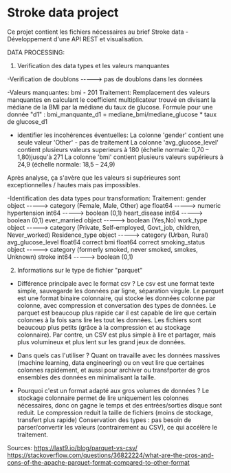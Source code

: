 Stroke data project
===================

Ce projet contient les fichiers nécessaires au brief Stroke data - Développement d'une API REST et visualisation.


DATA PROCESSING:

1. Verification des data types et les valeurs manquantes

-Verification de doublons -----> pas de doublons dans les données

-Valeurs manquantes: bmi - 201
Traitement: Remplacement des valeurs manquantes en calculant le coefficient multiplicateur trouvé en divisant la médiane de la BMI par la médiane du taux de glucose. 
Formule pour une donnée "d1" : bmi_manquante_d1 = mediane_bmi/mediane_glucose * taux de glucose_d1

- identifier les incohérences éventuelles: 
La colonne 'gender' contient une seule valeur 'Other' - pas de traitement
La colonne 'avg_glucose_level' contient plusieurs valeurs superieurs à 180 (échelle normale: 0,70 – 1,80)jusqu'à 271
La colonne 'bmi' contient plusieurs valeurs supérieurs à 24,9 (échelle normale: 18,5 – 24,9)

Après analyse, ça s'avère que les valeurs si supérieures sont exceptionnelles / hautes mais pas impossibles.

-Identification des data types pour transformation:
Traitement:
gender                object  ----->  category (Female, Male, Other)
age                  float64  ----->  numeric
hypertension           int64  ----->  boolean (0,1)
heart_disease          int64  ----->  boolean (0,1)
ever_married          object  ----->  boolean (Yes,No)
work_type             object  ----->  category (Private, Self-employed, Govt_job, children, Never_worked)
Residence_type        object  ----->  category (Urban, Rural)
avg_glucose_level    float64  correct
bmi                  float64  correct
smoking_status        object  ----->  category (formerly smoked, never smoked, smokes, Unknown)
stroke                 int64  ----->  boolean (0,1)



2. Informations sur le type de fichier "parquet"

- Différence principale avec le format csv ?
Le csv est une format texte simple, sauvegarde les données par ligne, séparation virgule.
Le parquet est une format binaire colonnaire, qui stocke les données colonne par colonne, avec compression et conversation des types de données.
Le parquet est beaucoup plus rapide car il est capable de lire que certain colonnes à la fois sans lire les tout les données. Les fichiers sont beaucoup plus petits (grâce à la compression et au stockage colonnaire). Par contre, un CSV est plus simple à lire et partager, mais plus volumineux et plus lent sur les grand jeux de données.

- Dans quels cas l'utiliser ? 
Quant on travaille avec les données massives (machine learning, data engineering) ou on veut lire que certaines colonnes rapidement, et aussi pour archiver ou transfporter de gros ensembles des données en minimalisant la taille.

- Pourquoi c'est un format adapté aux gros volumes de données ?
Le stockage colonnaire permet de lire uniquement les colonnes nécessaires, donc on gagne le temps et des entrées/sorties disque sont reduit.
Le compression reduit la taille de fichiers (moins de stockage, transfert plus rapide)
Conservation des types : pas besoin de parser/convertir les valeurs (contrairement au CSV), ce qui accélère le traitement.

Sources: 
https://last9.io/blog/parquet-vs-csv/
https://stackoverflow.com/questions/36822224/what-are-the-pros-and-cons-of-the-apache-parquet-format-compared-to-other-format